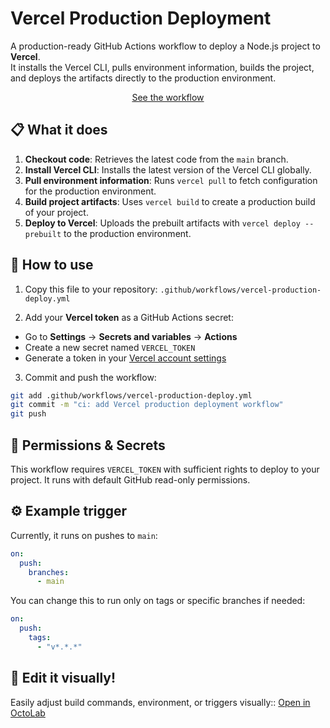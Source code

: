 # Vercel Production Deployment

A production-ready GitHub Actions workflow to deploy a Node.js project to **Vercel**.  
It installs the Vercel CLI, pulls environment information, builds the project, and deploys the artifacts directly to the production environment.

<p align="center">
<a href="./workflow.yml">See the workflow</a>
</p>

## 📋 What it does

1. **Checkout code**: Retrieves the latest code from the `main` branch.
2. **Install Vercel CLI**: Installs the latest version of the Vercel CLI globally.
3. **Pull environment information**: Runs `vercel pull` to fetch configuration for the production environment.
4. **Build project artifacts**: Uses `vercel build` to create a production build of your project.
5. **Deploy to Vercel**: Uploads the prebuilt artifacts with `vercel deploy --prebuilt` to the production environment.

## 🚀 How to use

1. Copy this file to your repository: `.github/workflows/vercel-production-deploy.yml`

2. Add your **Vercel token** as a GitHub Actions secret:
  - Go to **Settings** → **Secrets and variables** → **Actions**
  - Create a new secret named `VERCEL_TOKEN`  
  - Generate a token in your [Vercel account settings](https://vercel.com/account/tokens)

3. Commit and push the workflow:

```bash
git add .github/workflows/vercel-production-deploy.yml
git commit -m "ci: add Vercel production deployment workflow"
git push
```

## 🔐 Permissions & Secrets

This workflow requires `VERCEL_TOKEN` with sufficient rights to deploy to your project. It runs with default GitHub read-only permissions.

## ⚙️ Example trigger

Currently, it runs on pushes to `main`:

```yaml
on:
  push:
    branches:
      - main
```

You can change this to run only on tags or specific branches if needed:

```yaml
on:
  push:
    tags:
      - "v*.*.*"
```

## 🐙 Edit it visually!

Easily adjust build commands, environment, or triggers visually:: [Open in OctoLab](https://www.octolab.app/templates/vercel-pro-deployment)